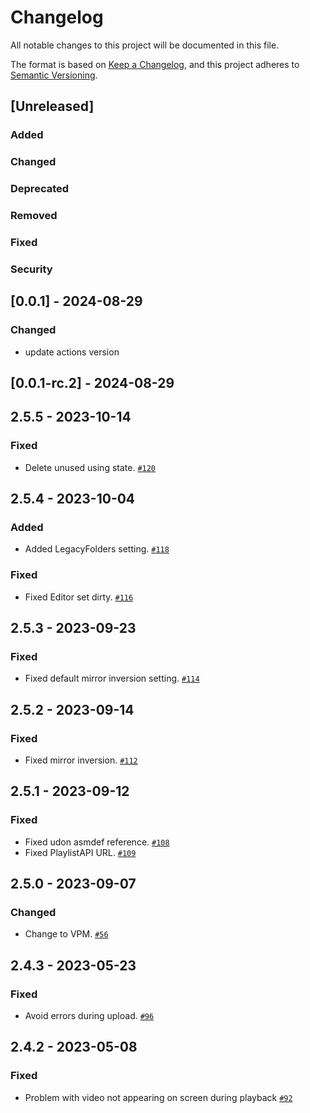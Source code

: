 # Changelog

All notable changes to this project will be documented in this file.

The format is based on [Keep a Changelog](https://keepachangelog.com/en/1.0.0/),
and this project adheres to [Semantic Versioning](https://semver.org/spec/v2.0.0.html).

## [Unreleased]
### Added

### Changed

### Deprecated

### Removed

### Fixed

### Security

## [0.0.1] - 2024-08-29
### Changed
- update actions version

## [0.0.1-rc.2] - 2024-08-29

## 2.5.5 - 2023-10-14
### Fixed
- Delete unused using state. [`#120`](https://github.com/niwaniwa/KineLVideoPlayer/issues/120)

## 2.5.4 - 2023-10-04
### Added
- Added LegacyFolders setting. [`#118`](https://github.com/niwaniwa/KineLVideoPlayer/issues/118)

### Fixed
- Fixed Editor set dirty. [`#116`](https://github.com/niwaniwa/KineLVideoPlayer/issues/116)

## 2.5.3 - 2023-09-23
### Fixed
- Fixed default mirror inversion setting. [`#114`](https://github.com/niwaniwa/KineLVideoPlayer/issues/114)

## 2.5.2 - 2023-09-14
### Fixed
- Fixed mirror inversion. [`#112`](https://github.com/niwaniwa/KineLVideoPlayer/issues/112)

## 2.5.1 - 2023-09-12
### Fixed
- Fixed udon asmdef reference. [`#108`](https://github.com/niwaniwa/KineLVideoPlayer/issues/108)
- Fixed PlaylistAPI URL. [`#109`](https://github.com/niwaniwa/KineLVideoPlayer/issues/109)

## 2.5.0 - 2023-09-07
### Changed
- Change to VPM. [`#56`](https://github.com/niwaniwa/KineLVideoPlayer/issues/56)

## 2.4.3 - 2023-05-23
### Fixed
- Avoid errors during upload. [`#96`](https://github.com/niwaniwa/KineLVideoPlayer/pull/96)

## 2.4.2 - 2023-05-08
### Fixed
- Problem with video not appearing on screen during playback [`#92`](https://github.com/niwaniwa/KineLVideoPlayer/issues/92)
